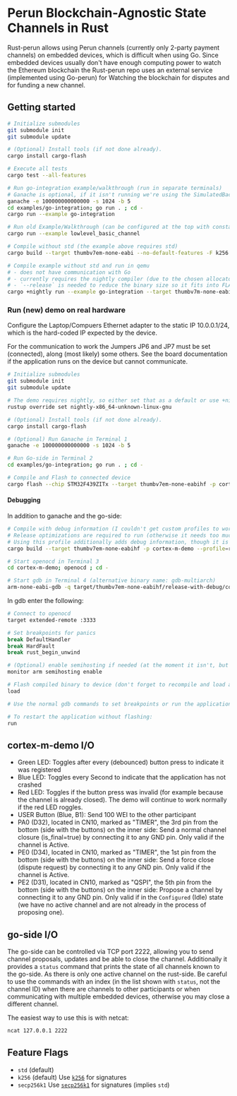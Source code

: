 # Perun Blockchain-Agnostic State Channels in Rust
Rust-perun allows using Perun channels (currently only 2-party payment channels)
on embedded devices, which is difficult when using Go. Since embedded devices
usually don't have enough computing power to watch the Ethereum blockchain the
Rust-perun repo uses an external service (implemented using Go-perun) for
Watching the blockchain for disputes and for funding a new channel.

## Getting started
```bash
# Initialize submodules
git submodule init
git submodule update

# (Optional) Install tools (if not done already).
cargo install cargo-flash

# Execute all tests
cargo test --all-features

# Run go-integration example/walkthrough (run in separate terminals)
# Ganache is optional, if it isn't running we're using the SimulatedBackend.
ganache -e 100000000000000 -s 1024 -b 5
cd examples/go-integration; go run . ; cd -
cargo run --example go-integration

# Run old Example/Walkthrough (can be configured at the top with constants)
cargo run --example lowlevel_basic_channel

# Compile without std (the example above requires std)
cargo build --target thumbv7em-none-eabi --no-default-features -F k256

# Compile example without std and run in qemu
# - does not have communication with Go
# - currently requires the nightly compiler (due to the chosen allocator)
# - `--release` is needed to reduce the binary size so it fits into FLASH
cargo +nightly run --example go-integration --target thumbv7m-none-eabi --no-default-features -F nostd-example --release
```

### Run (new) demo on real hardware
Configure the Laptop/Compuers Ethernet adapter to the static IP 10.0.0.1/24,
which is the hard-coded IP expected by the device.

For the communication to work the Jumpers JP6 and JP7 must be set (connected),
along (most likely) some others. See the board documentation if the application
runs on the device but cannot communicate.

```bash
# Initialize submodules
git submodule init
git submodule update

# The demo requires nightly, so either set that as a default or use +nightly in each cargo command.
rustup override set nightly-x86_64-unknown-linux-gnu

# (Optional) Install tools (if not done already).
cargo install cargo-flash

# (Optional) Run Ganache in Terminal 1
ganache -e 100000000000000 -s 1024 -b 5

# Run Go-side in Terminal 2
cd examples/go-integration; go run . ; cd -

# Compile and Flash to connected device
cargo flash --chip STM32F439ZITx --target thumbv7em-none-eabihf -p cortex-m-demo --release
```

#### Debugging
In addition to ganache and the go-side:
```bash
# Compile with debug information (I couldn't get custom profiles to work with cargo-flash)
# Release optimizations are required to run (otherwise it needs too much memory)
# Using this profile additionally adds debug information, though it is not perfect.
cargo build --target thumbv7em-none-eabihf -p cortex-m-demo --profile=release-with-debug

# Start openocd in Terminal 3
cd cortex-m-demo; openocd ; cd -

# Start gdb in Terminal 4 (alternative binary name: gdb-multiarch)
arm-none-eabi-gdb -q target/thumbv7em-none-eabihf/release-with-debug/cortex-m-demo
```

In gdb enter the following:
```bash
# Connect to openocd
target extended-remote :3333

# Set breakpoints for panics
break DefaultHandler
break HardFault
break rust_begin_unwind

# (Optional) enable semihosting if needed (at the moment it isn't, but it can be useful when using panic_semihosting)
monitor arm semihosting enable

# Flash compiled binary to device (don't forget to recompile and load after making changes)
load

# Use the normal gdb commands to set breakpoints or run the application

# To restart the application without flashing:
run
```

## cortex-m-demo I/O
- Green LED: Toggles after every (debounced) button press to indicate it was
  registered
- Blue LED: Toggles every Second to indicate that the application has not
  crashed
- Red LED: Toggles if the button press was invalid (for example because the
  channel is already closed). The demo will continue to work normally if the red
  LED roggles.
- USER Button (Blue, B1): Send 100 WEI to the other participant
- PA0 (D32), located in CN10, marked as "TIMER", the 3rd pin from the bottom
  (side with the buttons) on the inner side: Send a normal channel closure
  (is_final=true) by connecting it to any GND pin. Only valid if the channel is
  Active.
- PE0 (D34), located in CN10, marked as "TIMER", the 1st pin from the bottom
  (side with the buttons) on the inner side: Send a force close (dispute
  request) by connecting it to any GND pin. Only valid if the channel is Active.
- PE2 (D31), located in CN10, marked as "QSPI", the 5th pin from the bottom
  (side with the buttons) on the inner side: Propose a channel by connecting it
  to any GND pin. Only valid if in the `Configured` (Idle) state (we have no
  active channel and are not already in the process of proposing one).

## go-side I/O
The go-side can be controlled via TCP port 2222, allowing you to send channel
proposals, updates and be able to close the channel. Additionally it provides a
`status` command that prints the state of all channels known to the go-side. As
there is only one active channel on the rust-side. Be careful to use the
commands with an index (in the list shown with `status`, not the channel ID)
when there are channels to other participants or when communicating with
multiple embedded devices, otherwise you may close a different channel.

The easiest way to use this is with netcat:
```bash
ncat 127.0.0.1 2222
```

## Feature Flags
- `std` (default)
- `k256` (default) Use [`k256`](https://crates.io/crates/k256) for signatures
- `secp256k1` Use [`secp256k1`](https://crates.io/crates/secp256k1) for signatures (implies `std`)

